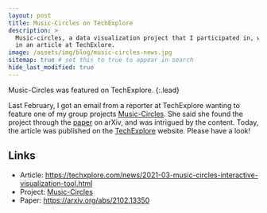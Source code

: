 ```yaml
---
layout: post
title: Music-Circles on TechExplore
description: >
  Music-circles, a data visualization project that I participated in, was featured
  in an article at TechExlore.
image: /assets/img/blog/music-circles-news.jpg
sitemap: true # set this to true to appear in search
hide_last_modified: true
---
```


Music-Circles was featured on TechExplore.
{:.lead}

Last February, I got an email from a reporter at TechExplore wanting to feature one of my group projects [Music-Circles](../../resume.md). She said she found the project through the [paper](https://arxiv.org/abs/2102.13350) on arXiv, and was intrigued by the content. Today, the article was published on the [TechExplore](https://techxplore.com/news/2021-03-music-circles-interactive-visualization-tool.html) website. Please have a look!

## Links

*  Article: <a href="https://techxplore.com/news/2021-03-music-circles-interactive-visualization-tool.html" target="_blank">https://techxplore.com/news/2021-03-music-circles-interactive-visualization-tool.html</a>
*  Project: <a href="../../../projects/2020-12-11-music-circles" target="_blank">Music-Circles</a>
*  Paper: <a href="https://arxiv.org/abs/2102.13350" target="_blank">https://arxiv.org/abs/2102.13350</a>